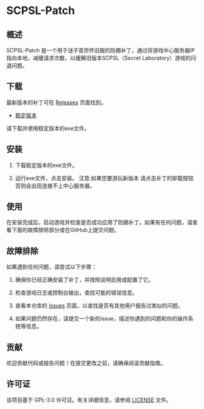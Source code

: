 # SCPSL-Patch

## 概述

SCPSL-Patch 是一个用于谜子音奈怀旧服的防踢补丁，通过将游戏中心服务器IP指向本地，减缓请求次数，以缓解旧版本SCPSL（Secret Laboratory）游戏的闪退问题。

## 下载

最新版本的补丁可在 [Releases](https://github.com/Yanda2008/SCPSL-Patch/releases) 页面找到。

- [稳定版本](https://github.com/Yanda2008/SCPSL-Patch/releases/tag/stabilize)

请下载并使用稳定版本的exe文件。

## 安装

1. 下载稳定版本的exe文件。

2. 运行exe文件，点击安装。
注意:如果您要游玩新版本 请点击补丁的卸载按钮 否则会出现连接不上中心服务器。
## 使用

在安装完成后，启动游戏并检查是否成功应用了防踢补丁。如果有任何问题，请查看下面的故障排除部分或在GitHub上提交问题。

## 故障排除

如果遇到任何问题，请尝试以下步骤：

1. 确保你已经正确安装了补丁，并按照说明启用或配置了它。

2. 检查游戏日志或控制台输出，查找可能的错误信息。

3. 查看本仓库的 [Issues](https://github.com/Yanda2008/SCPSL-Patch/issues) 页面，以查找是否有其他用户报告过类似的问题。

4. 如果问题仍然存在，请提交一个新的issue，描述你遇到的问题和你的操作系统等信息。

## 贡献

欢迎贡献代码或报告问题！在提交更改之前，请确保阅读贡献指南。

## 许可证

该项目基于 GPL-3.0 许可证。有关详细信息，请参阅 [LICENSE](LICENSE) 文件。
